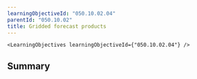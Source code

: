```yaml
---
learningObjectiveId: "050.10.02.04"
parentId: "050.10.02"
title: Gridded forecast products
---
```


```tsx eval
<LearningObjectives learningObjectiveId={"050.10.02.04"} />
```

## Summary
